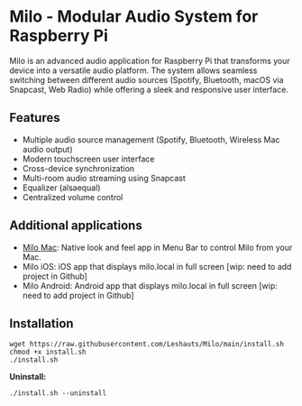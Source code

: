 # Milo - Modular Audio System for Raspberry Pi

Milo is an advanced audio application for Raspberry Pi that transforms your device into a versatile audio platform. The system allows seamless switching between different audio sources (Spotify, Bluetooth, macOS via Snapcast, Web Radio) while offering a sleek and responsive user interface.

## Features

- Multiple audio source management (Spotify, Bluetooth, Wireless Mac audio output)
- Modern touchscreen user interface
- Cross-device synchronization
- Multi-room audio streaming using Snapcast
- Equalizer (alsaequal)
- Centralized volume control

## Additional applications 
- [Milo Mac](https://github.com/Leshauts/Milo-Mac): Native look and feel app in Menu Bar to control Milo from your Mac.
- Milo iOS: iOS app that displays milo.local in full screen [wip: need to add project in Github]
- Milo Android: Android app that displays milo.local in full screen [wip: need to add project in Github]


## Installation
```
wget https://raw.githubusercontent.com/Leshauts/Milo/main/install.sh
chmod +x install.sh
./install.sh
```
**Uninstall:**
```
./install.sh --uninstall
````
